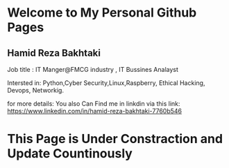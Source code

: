 # Welcome to My Personal Github Pages

## Hamid Reza Bakhtaki

Job title : IT Manger@FMCG industry , IT Bussines Analayst

Intersted in: Python,Cyber Security,Linux,Raspberry, Ethical Hacking, Devops, Networkig.



for more details:
You also Can Find  me in linkdin via this link:
https://www.linkedin.com/in/hamid-reza-bakhtaki-7760b546

# This Page is Under Constraction and Update Countinously
